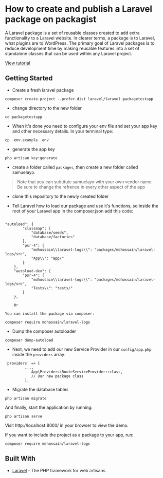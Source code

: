 # How to create and publish a Laravel package on packagist
A Laravel package is a set of reusable classes created to add extra functionality to a Laravel website. In clearer terms, a package is to Laravel, what plugins are to WordPress. The primary goal of Laravel packages is to reduce development time by making reusable features into a set of standalone classes that can be used within any Laravel project.

[View tutorial](https://pusher.com/tutorials/publish-laravel-packagist)

## Getting Started
- Create a fresh laravel package

```
composer create-project --prefer-dist laravel/laravel packagetestapp 
```
- change directory to the new folder

```
cd packagetestapp
```

- When it's done you need to configure your env file and set your app key and other necessary details. In your terminal type:

```
cp .env.example .env
```

- generate the app key

```
php artisan key:generate
```
- create a folder called `packages`, then create a new folder called samuelayo. 
> Note that you can subtitute samuelayo with your own vendor name. Be sure to change the refrence in every other aspect of the app

- clone this repository to the newly created folder

 
- Tell Laravel how to load our package and use it's functions, so inside the root of your Laravel app in the composer.json add this code:

```

"autoload": {
        "classmap": [
            "database/seeds",
            "database/factories"
        ],
        "psr-4": {
            "mdhossain\\laravel-logs\\": "packages/mdhossain/laravel-logs/src",
            "App\\": "app/"
        }
    },
    "autoload-dev": {
        "psr-4": {
            "mdhossain\\laravel-logs\\": "packages/mdhossain/laravel-logs/src",
            "Tests\\": "tests/"
        }
    },

    Or

You can install the package via composer:

composer require mdhossain/laravel-logs

```
- Dump the composer autoloader

```
composer dump-autoload
```

- Next, we need to add our new Service Provider in our `config/app.php` inside the `providers` array:

```
'providers' => [
         ...,
            App\Providers\RouteServiceProvider::class,
            // Our new package class
         ],
```
- Migrate the database tables

```
php artisan migrate
```

And finally, start the application by running:

```
php artisan serve
```

Visit http://localhost:8000/ in your browser to view the demo.

If you want to include the project as a package to your app, run:

```
composer require mdhossain/laravel-logs
```

## Built With

* [Laravel](https://laravel.com/) - The PHP framework for web artisans.
        